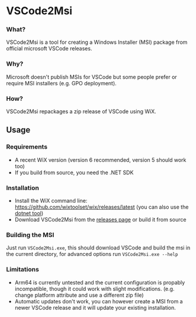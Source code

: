 # VSCode2Msi
### What?
VSCode2Msi is a tool for creating a Windows Installer (MSI) package from official microsoft VSCode releases.
### Why?
Microsoft doesn't publish MSIs for VSCode but some people prefer or require MSI installers (e.g. GPO deployment).
### How?
VSCode2Msi repackages a zip release of VSCode using WiX.

## Usage
### Requirements
- A recent WiX version (version 6 recommended, version 5 should work too)
- If you build from source, you need the .NET SDK
### Installation
- Install the WiX command line: https://github.com/wixtoolset/wix/releases/latest (you can also use the [dotnet tool](https://wixtoolset.org/docs/intro/))
- Download VSCode2Msi from the [releases page](https://github.com/Juff-Ma/VSCode2Msi/releases/latest) or build it from source
### Building the MSI
Just run `VSCode2Msi.exe`, this should download VSCode and build the msi in the current directory, for advanced options run `VSCode2Msi.exe --help`

### Limitations
- Arm64 is currently untested and the current configuration is propably incompatible, though it could work with slight modifications. (e.g. change platform attribute and use a different zip file)
- Automatic updates don't work, you can however create a MSI from a newer VSCode release and it will update your existing installation.
